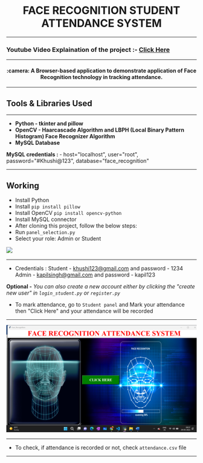<h1 align=center>FACE RECOGNITION STUDENT ATTENDANCE SYSTEM</h1>
<hr/>

<h3> Youtube Video Explaination of the project :- <a href="https://youtu.be/oA1JS-SCFmM">Click Here</a> </h3>
<hr/> 

<h4 align="center"> :camera: A Browser-based application to demonstrate application of Face Recognition technology in tracking attendance.
</h4>

<hr/>
<h2> Tools & Libraries Used </h2>
<hr/>
<ul>
  <b>
<li> Python - tkinter and pillow </li>
<li> OpenCV - Haarcascade Algorithm and LBPH (Local Binary Pattern Histogram) Face Recognizer Algorithm </li>
<li> MySQL Database </li>

    
    
  </b>
</ul>
<strong> MySQL credentials : </strong>  -
 host="localhost",
                    user="root",
                    password="#Khushi@123",
                    database="face_recognition"

<hr/>
<h2> Working </h2>

- Install Python
- Install `pip install pillow`
- Install OpenCV `pip install opencv-python`
- Install MySQL connector
- After cloning this project, follow the below steps:
- Run `panel_selection.py` 
- Select your role: Admin or Student
<img src="ProjectSS/panel_selection_page.bmp">
<hr/>

- Credentials : 
      Student - khushi123@gmail.com and password - 1234
      Admin - kapilsingh@gmail.com and password - kapil123

<b>Optional -</b> <i>You can also create a new account either by clicking the "create new user" in `login_student.py` or `register.py`</i>

- To mark attendance, go to `Student panel` and Mark your attendance then "Click Here" and your attendance will be recorded
<hr/>

<img src="ProjectSS/attendance_page.png">

<hr/>

- To check, if attendance is recorded or not, check `attendance.csv` file

<hr/>


